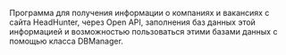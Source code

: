 Программа для получения информации о компаниях и вакансиях с сайта HeadHunter, через Open API, заполнения баз данных этой информацией и возможностью пользоваться этими базами данных с помощью класса DBManager.
